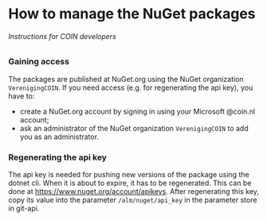 # How to manage the NuGet packages
###### Instructions for COIN developers

### Gaining access
The packages are published at NuGet.org using the NuGet organization `VerenigingCOIN`.
If you need access (e.g. for regenerating the api key), you have to:
- create a NuGet.org account by signing in using your Microsoft @coin.nl account;
- ask an administrator of the NuGet organization `VerenigingCOIN` to add you as an administrator.

### Regenerating the api key
The api key is needed for pushing new versions of the package using the dotnet cli.
When it is about to expire, it has to be regenerated. This can be done at https://www.nuget.org/account/apikeys.
After regenerating this key, copy its value into the parameter `/alm/nuget/api_key` in the parameter store in git-api.